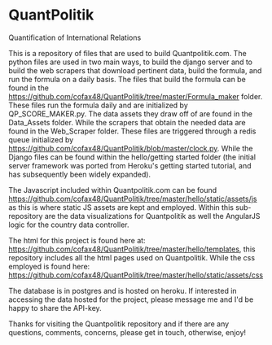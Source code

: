# QuantPolitik
Quantification of International Relations

This is a repository of files that are used to build Quantpolitik.com. The python files are used in two main ways, to build the django 
server and to build the web scrapers that download pertinent data, build the formula, and run the formula on a daily basis. The files that
build the formula can be found in the https://github.com/cofax48/QuantPolitik/tree/master/Formula_maker folder. These files run the formula
daily and are initialized by QP_SCORE_MAKER.py. The data assets they draw off of are found in the Data_Assets folder. While the scrapers
that obtain the needed data are found in the Web_Scraper folder. These files are triggered through a redis queue initialized 
by https://github.com/cofax48/QuantPolitik/blob/master/clock.py. While the Django files can be found within the hello/getting started folder 
(the initial server framework was ported from Heroku's getting started tutorial, and has subsequently been widely expanded).

The Javascript included within Quantpolitik.com can be found https://github.com/cofax48/QuantPolitik/tree/master/hello/static/assets/js as 
this is where static JS assets are kept and employed. Within this sub-repository are the data visualizations for Quantpolitik as well the 
AngularJS logic for the country data controller.

The html for this project is found here at: https://github.com/cofax48/QuantPolitik/tree/master/hello/templates, this repository includes 
all the html pages used on Quantpolitik. 
While the css employed is found here: https://github.com/cofax48/QuantPolitik/tree/master/hello/static/assets/css 

The database is in postgres and is hosted on heroku. If interested in accessing the data hosted for the project, please message me 
and I'd be happy to share the API-key. 

Thanks for visiting the Quantpolitik repository and if there are any questions, comments, concerns, please get in touch, otherwise, enjoy!
